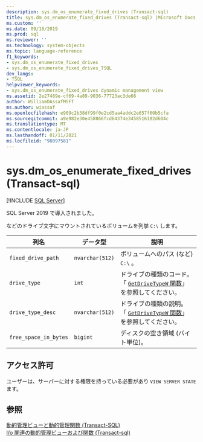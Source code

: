```yaml
---
description: sys.dm_os_enumerate_fixed_drives (Transact-sql)
title: sys.dm_os_enumerate_fixed_drives (Transact-sql) |Microsoft Docs
ms.custom: ''
ms.date: 09/18/2019
ms.prod: sql
ms.reviewer: ''
ms.technology: system-objects
ms.topic: language-reference
f1_keywords:
- sys.dm_os_enumerate_fixed_drives
- sys.dm_os_enumerate_fixed_drives_TSQL
dev_langs:
- TSQL
helpviewer_keywords:
- sys.dm_os_enumerate_fixed_drives dynamic management view
ms.assetid: 2e27489e-cf69-4a89-9036-77723ac3de66
author: WilliamDAssafMSFT
ms.author: wiassaf
ms.openlocfilehash: e909c2b38df99f0e2cd5aa4addc2e657f60b5cfa
ms.sourcegitcommit: a9e982e30e458866fcd64374e3458516182d604c
ms.translationtype: MT
ms.contentlocale: ja-JP
ms.lasthandoff: 01/11/2021
ms.locfileid: "98097581"
---
```

# <a name="sysdm_os_enumerate_fixed_drives-transact-sql"></a>sys.dm_os_enumerate_fixed_drives (Transact-sql)

[!INCLUDE [SQL Server](../../includes/applies-to-version/sqlserver.md)]

SQL Server 2019 で導入されました。

などのドライブ文字にマウントされているボリュームを列挙 `C:\` します。

|列名|データ型|説明|
|-----------------|---------------|-----------------|  
|`fixed_drive_path`|`nvarchar(512)`|ボリュームへのパス (など) `C:\` 。|  
|`drive_type`|`int`|ドライブの種類のコード。 「 [ `GetDriveTypeW` 関数](/windows/win32/api/fileapi/nf-fileapi-getdrivetypew)」を参照してください。|
|`drive_type_desc`|`nvarchar(512)`|ドライブの種類の説明。 「 [ `GetDriveTypeW` 関数](/windows/win32/api/fileapi/nf-fileapi-getdrivetypew)」を参照してください。|
|`free_space_in_bytes`|`bigint`|ディスクの空き領域 (バイト単位)。|

## <a name="permissions"></a>アクセス許可

ユーザーは、サーバーに対する権限を持っている必要があり `VIEW SERVER STATE` ます。

## <a name="see-also"></a>参照  

 [動的管理ビューと動的管理関数 &#40;Transact-SQL&#41;](~/relational-databases/system-dynamic-management-views/system-dynamic-management-views.md)   
 [I/o 関連の動的管理ビューおよび関数 &#40;Transact-sql&#41;](../../relational-databases/system-dynamic-management-views/i-o-related-dynamic-management-views-and-functions-transact-sql.md)  
